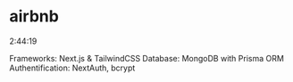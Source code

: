 # airbnb
2:44:19

Frameworks: Next.js & TailwindCSS
Database: MongoDB with Prisma ORM
Authentification: NextAuth, bcrypt

